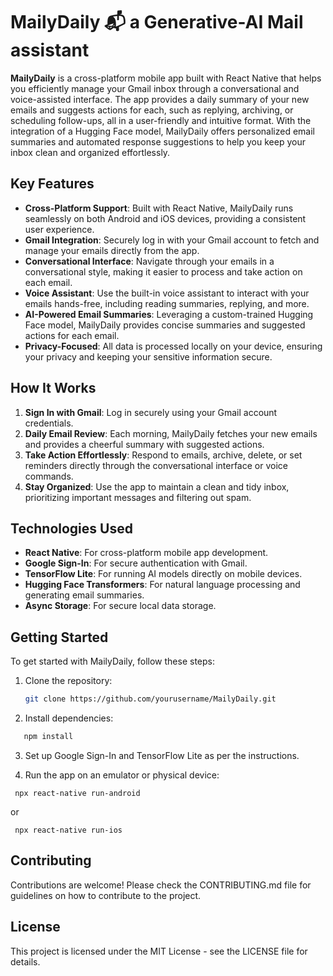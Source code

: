 # MailyDaily 📬 a Generative-AI Mail assistant

**MailyDaily** is a cross-platform mobile app built with React Native that helps you efficiently manage your Gmail inbox through a conversational and voice-assisted interface. The app provides a daily summary of your new emails and suggests actions for each, such as replying, archiving, or scheduling follow-ups, all in a user-friendly and intuitive format. With the integration of a Hugging Face model, MailyDaily offers personalized email summaries and automated response suggestions to help you keep your inbox clean and organized effortlessly.

## Key Features

- **Cross-Platform Support**: Built with React Native, MailyDaily runs seamlessly on both Android and iOS devices, providing a consistent user experience.
- **Gmail Integration**: Securely log in with your Gmail account to fetch and manage your emails directly from the app.
- **Conversational Interface**: Navigate through your emails in a conversational style, making it easier to process and take action on each email.
- **Voice Assistant**: Use the built-in voice assistant to interact with your emails hands-free, including reading summaries, replying, and more.
- **AI-Powered Email Summaries**: Leveraging a custom-trained Hugging Face model, MailyDaily provides concise summaries and suggested actions for each email.
- **Privacy-Focused**: All data is processed locally on your device, ensuring your privacy and keeping your sensitive information secure.

## How It Works

1. **Sign In with Gmail**: Log in securely using your Gmail account credentials.
2. **Daily Email Review**: Each morning, MailyDaily fetches your new emails and provides a cheerful summary with suggested actions.
3. **Take Action Effortlessly**: Respond to emails, archive, delete, or set reminders directly through the conversational interface or voice commands.
4. **Stay Organized**: Use the app to maintain a clean and tidy inbox, prioritizing important messages and filtering out spam.

## Technologies Used

- **React Native**: For cross-platform mobile app development.
- **Google Sign-In**: For secure authentication with Gmail.
- **TensorFlow Lite**: For running AI models directly on mobile devices.
- **Hugging Face Transformers**: For natural language processing and generating email summaries.
- **Async Storage**: For secure local data storage.

## Getting Started

To get started with MailyDaily, follow these steps:

1. Clone the repository:
   ```bash
   git clone https://github.com/yourusername/MailyDaily.git
    ```
   
2. Install dependencies:
 ```bash
    npm install
 ``` 

3. Set up Google Sign-In and TensorFlow Lite as per the instructions.
   
5. Run the app on an emulator or physical device:

 ```
  npx react-native run-android
 ```
or
 ```
  npx react-native run-ios
 ```

## Contributing

Contributions are welcome! Please check the CONTRIBUTING.md file for guidelines on how to contribute to the project.

## License

This project is licensed under the MIT License - see the LICENSE file for details.
